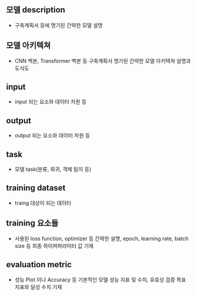 ## 모델 description 
 - 구축계획서 등에 명기된 간략한 모델 설명

## 모델 아키텍쳐
 - CNN 백본, Transformer 백본 등 구축계획서 명기된 간략한 모델 아키텍쳐 설명과 도식도

## input
 - input 되는 요소와 데이터 차원 등

## output
 - output 되는 요소와 데이터 차원 등

## task
 - 모델 task(분류, 회귀, 객체 탐지 등)

## training dataset
 - traing 대상이 되는 데이터

## training 요소들
 - 사용된 loss function, optimizer 등 간략한 설명, epoch, learning rate, batch size 등 최종 하이퍼파라미터 값 기재

## evaluation metric
 - 성능 Plot 이나 Accuracy 등 기본적인 모델 성능 지표 및 수치, 유효성 검증 목표 지표와 달성 수치 기재
